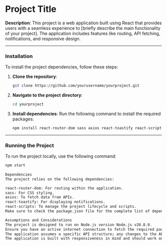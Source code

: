 # Project Title

**Description**: This project is a web application built using React that provides users with a seamless experience to [briefly describe the main functionality of your project]. The application includes features like routing, API fetching, notifications, and responsive design.

---

### Installation

To install the project dependencies, follow these steps:

1. **Clone the repository**:
    ```bash
    git clone https://github.com/yourusername/yourproject.git
    ```
2. **Navigate to the project directory**:
    ```bash
    cd yourproject
    ```
3. **Install dependencies**:
    Run the following command to install the required packages:
    ```bash
    npm install react-router-dom sass axios react-toastify react-scripts
    ```

---

### Running the Project

To run the project locally, use the following command:
```bash
npm start
 
Dependencies
The project relies on the following dependencies:

react-router-dom: For routing within the application.
sass: For CSS styling.
axios: To fetch data from APIs.
react-toastify: For displaying notifications.
react-scripts: To manage the project lifecycle and scripts.
Make sure to check the package.json file for the complete list of dependencies.

Assumptions and Considerations
The project is designed to run on Node.js version Node.js v20.8.0.
Ensure you have an active internet connection to fetch the required packages.
The application assumes a specific API structure; any changes to the API may require adjustments in the application code.
The application is built with responsiveness in mind and should work on most devices
